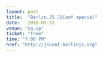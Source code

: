 ```yaml
---
layout: post
title:  "Berlin.JS JSConf special"
date:   2018-05-31
venue: "co.up"
ticket: "free"
time: "7:00 PM"
href: "http://jsconf.berlinjs.org"
---
```

